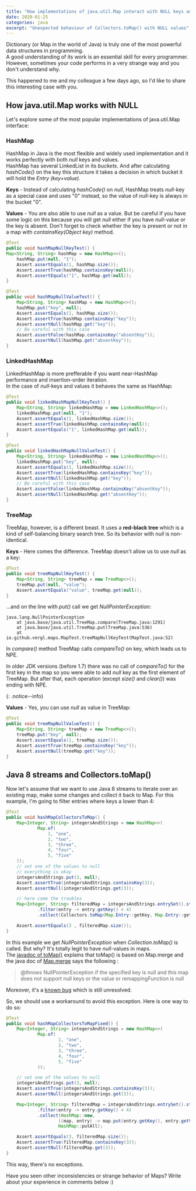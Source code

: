 ```yaml
---
title: "How implementations of java.util.Map interact with NULL keys and values?"
date: 2020-01-25
categories: java
excerpt: "Unexpected behaviour of Collectors.toMap() with NULL values"
---
```


Dictionary (or Map in the world of Java) is truly one of the most powerful data structures in programming.   
A good understanding of its work is an essential skill for every programmer. However, sometimes your code performs in a very strange way and you don't understand why.   

This happened to me and my colleague a few days ago, so I'd like to share this interesting case with you.

## How java.util.Map works with NULL
Let's explore some of the most popular implementations of java.util.Map interface:

### HashMap
HashMap in Java is the most flexible and widely used implementation and it works perfectly with both *null* keys and values.  
HashMap has several LinkedList in its *buckets*. And after calculating *hashCode()* on the key this structure it takes a decision in which bucket it will hold the *Entry (key+value)*.

**Keys** - Instead of calculating *hashCode()* on *null*, HashMap treats *null*-key as a special case and uses "0" instead, so the value of *null*-key is always in the bucket "0".

**Values** - You are also able to use *null* as a value. But be careful if you have some logic on this because you will get *null* either if you have *null*-value or the key is absent. Don't forget to check whether the key is present or not in a map with *containsKey(Object key)* method.
```java
@Test
public void hashMapNullKeyTest() {
Map<String, String> hashMap = new HashMap<>();
    hashMap.put(null, "1");
    Assert.assertEquals(1, hashMap.size());
    Assert.assertTrue(hashMap.containsKey(null));
    Assert.assertEquals("1", hashMap.get(null));
}

@Test
public void hashMapNullValueTest() {
    Map<String, String> hashMap = new HashMap<>();
    hashMap.put("key", null);
    Assert.assertEquals(1, hashMap.size());
    Assert.assertTrue(hashMap.containsKey("key"));
    Assert.assertNull(hashMap.get("key"));
    // Be careful with this case
    Assert.assertFalse(hashMap.containsKey("absentKey"));
    Assert.assertNull(hashMap.get("absentKey"));
}
```
### LinkedHashMap
LinkedHashMap is more prefferable if you want near-HashMap performance and insertion-order iteration.  
In the case of *null*-keys and values it behaves the same as HashMap:

```java
@Test
public void linkedHashMapNullKeyTest() {
    Map<String, String> linkedHashMap = new LinkedHashMap<>();
    linkedHashMap.put(null, "1");
    Assert.assertEquals(1, linkedHashMap.size());
    Assert.assertTrue(linkedHashMap.containsKey(null));
    Assert.assertEquals("1", linkedHashMap.get(null));
}

@Test
public void linkedHashMapNullValueTest() {
    Map<String, String> linkedHashMap = new LinkedHashMap<>();
    linkedHashMap.put("key", null);
    Assert.assertEquals(1, linkedHashMap.size());
    Assert.assertTrue(linkedHashMap.containsKey("key"));
    Assert.assertNull(linkedHashMap.get("key"));
    // Be careful with this case
    Assert.assertFalse(linkedHashMap.containsKey("absentKey"));
    Assert.assertNull(linkedHashMap.get("absentKey"));
}
```

### TreeMap
TreeMap, however, is a different beast. It uses a **red-black tree** which is a kind of self-balancing binary search tree. So its behavior with *null* is non-identical.

**Keys** - Here comes the difference. TreeMap doesn't allow us to use *null* as a key:
```java
@Test
public void treeMapNullKeyTest() {
    Map<String, String> treeMap = new TreeMap<>();
    treeMap.put(null, "value");
    Assert.assertEquals("value", treeMap.get(null));
}
```
...and on the line with *put()* call we get *NullPointerException*:
```
java.lang.NullPointerException
	at java.base/java.util.TreeMap.compare(TreeMap.java:1291)
	at java.base/java.util.TreeMap.put(TreeMap.java:536)
	at io.github.vergl.maps.MapTest.treeMapNullKeyTest(MapTest.java:52)
```
In *compare()* method TreeMap calls *compareTo()* on key, which leads us to NPE.

<p>
In older JDK versions (before 1.7) there was no call of <i>compareTo()</i> for the first key in the map so you were able to add <i>null</i> key as the first element of TreeMap. But after that, each operation (except <i>size()</i> and <i>clear()</i>) was ending with NPE.
</p>{: .notice--info}


**Values** - Yes, you can use *null* as value in TreeMap:
```java
@Test
public void treeMapNullValueTest() {
    Map<String, String> treeMap = new TreeMap<>();
    treeMap.put("key", null);
    Assert.assertEquals(1, treeMap.size());
    Assert.assertTrue(treeMap.containsKey("key"));
    Assert.assertNull(treeMap.get("key"));
}
```

## Java 8 streams and Collectors.toMap()
Now let's assume that we want to use Java 8 streams to iterate over an existing map, make some changes and collect it back to Map. For this example, I'm going to filter entries where keys a lower than 4:
```java
@Test
public void hashMapCollectorsToMap() {
    Map<Integer, String> integersAndStrings = new HashMap<>(
            Map.of(
                1, "one",
                2, "two",
                3, "three",
                4, "four",
                5, "five"
    ));
    // set one of the values to null
    // everything is okay
    integersAndStrings.put(3, null);
    Assert.assertTrue(integersAndStrings.containsKey(3));
    Assert.assertNull(integersAndStrings.get(3));

    // here come the troubles
    Map<Integer, String> filteredMap = integersAndStrings.entrySet().stream()
            .filter(entry -> entry.getKey() < 4)
            .collect(Collectors.toMap(Map.Entry::getKey, Map.Entry::getValue));

    Assert.assertEquals(3 , filteredMap.size());
}
```
In this example we get *NullPointerException* when *Collection.toMap()* is called. But why? It's totally legit to have *null*-values in maps.  
The [javadoc of toMap()](https://docs.oracle.com/javase/8/docs/api/java/util/stream/Collectors.html#toMap-java.util.function.Function-java.util.function.Function-) explains that toMap() is based on Map.merge and the java doc of [Map.merge](https://docs.oracle.com/javase/8/docs/api/java/util/Map.html#merge-K-V-java.util.function.BiFunction-) says the following :
> @throws NullPointerException if the specified key is null and this map does not support null keys or the value or remappingFunction is null

Moreover, it's a [known bug](https://bugs.openjdk.java.net/browse/JDK-8148463) which is still unresolved.

So, we should use a workaround to avoid this exception. Here is one way to do so:
```java
@Test
public void hashMapCollectorsToMapFixed() {
    Map<Integer, String> integersAndStrings = new HashMap<>(
            Map.of(
                    1, "one",
                    2, "two",
                    3, "three",
                    4, "four",
                    5, "five"
            ));

    // set one of the values to null
    integersAndStrings.put(3, null);
    Assert.assertTrue(integersAndStrings.containsKey(3));
    Assert.assertNull(integersAndStrings.get(3));

    Map<Integer, String> filteredMap = integersAndStrings.entrySet().stream()
            .filter(entry -> entry.getKey() < 4)
            .collect(HashMap::new,
                    ((map, entry) -> map.put(entry.getKey(), entry.getValue())),
                    HashMap::putAll);

    Assert.assertEquals(3, filteredMap.size());
    Assert.assertTrue(filteredMap.containsKey(3));
    Assert.assertNull(filteredMap.get(3));
}
```
This way, there's no exceptions.

Have you seen other inconsistencies or strange behavior of Maps? Write about your experience in comments below :)

